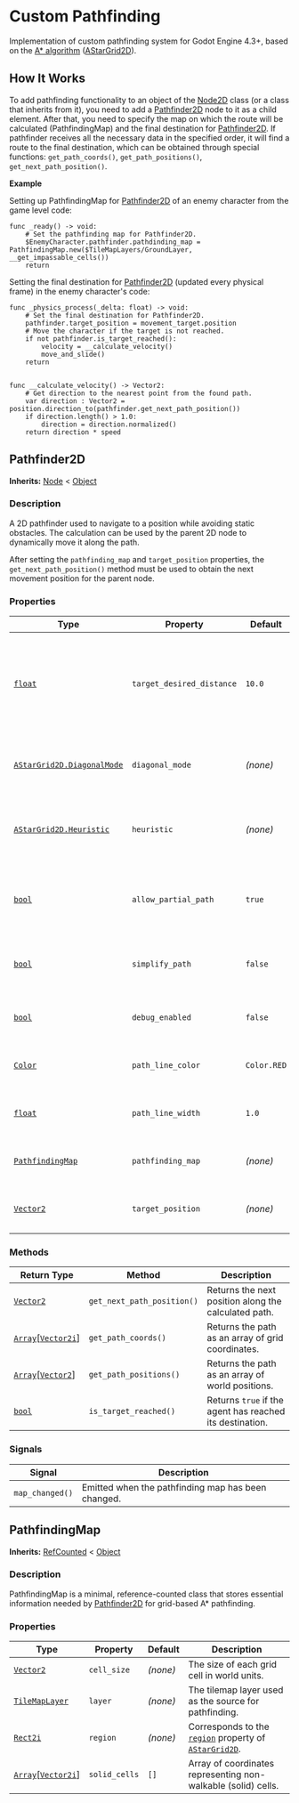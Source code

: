 # Custom Pathfinding

Implementation of custom pathfinding system for Godot Engine 4.3+, based on the [A* algorithm](https://en.wikipedia.org/wiki/A*_search_algorithm) ([AStarGrid2D](https://docs.godotengine.org/en/stable/classes/class_astargrid2d.html)).

## How It Works

To add pathfinding functionality to an object of the [Node2D](https://docs.godotengine.org/en/stable/classes/class_node2d.html) class (or a class that inherits from it), you need to add a [Pathfinder2D](https://github.com/ewylson/custom-pathfinding/new/main?filename=README.md#pathfinder2d) node to it as a child element. After that, you need to specify the map on which the route will be calculated (PathfindingMap) and the final destination for [Pathfinder2D](https://github.com/ewylson/custom-pathfinding/new/main?filename=README.md#pathfinder2d). If pathfinder receives all the necessary data in the specified order, it will find a route to the final destination, which can be obtained through special functions: `get_path_coords()`, `get_path_positions()`, `get_next_path_position()`.

**Example**

Setting up PathfindingMap for [Pathfinder2D](https://github.com/ewylson/custom-pathfinding/new/main?filename=README.md#pathfinder2d) of an enemy character from the game level code:
```GDScript
func _ready() -> void:
	# Set the pathfinding map for Pathfinder2D.
	$EnemyCharacter.pathfinder.pathdinding_map = PathfindingMap.new($TileMapLayers/GroundLayer, __get_impassable_cells())
	return
```

Setting the final destination for [Pathfinder2D](https://github.com/ewylson/custom-pathfinding/new/main?filename=README.md#pathfinder2d) (updated every physical frame) in the enemy character's code:
```GDScript
func _physics_process(_delta: float) -> void:
	# Set the final destination for Pathfinder2D.
	pathfinder.target_position = movement_target.position
	# Move the character if the target is not reached.
	if not pathfinder.is_target_reached():
		velocity = __calculate_velocity()
		move_and_slide()
	return


func __calculate_velocity() -> Vector2:
	# Get direction to the nearest point from the found path.
	var direction : Vector2 = position.direction_to(pathfinder.get_next_path_position())
	if direction.length() > 1.0:
		direction = direction.normalized()
	return direction * speed
```

## Pathfinder2D

**Inherits:** [Node](https://docs.godotengine.org/en/stable/classes/class_node.html) < [Object](https://docs.godotengine.org/en/stable/classes/class_object.html#class-object)

### Description

A 2D pathfinder used to navigate to a position while avoiding static obstacles. The calculation can be used by the parent 2D node to dynamically move it along the path.

After setting the `pathfinding_map` and `target_position` properties, the `get_next_path_position()` method must be used to obtain the next movement position for the parent node.

### Properties

| Type | Property | Default | Description |
|------|----------|---------|-------------|
| [`float`](https://docs.godotengine.org/en/stable/classes/class_float.html) | `target_desired_distance` | `10.0` | Distance from the target at which the pathfinder considers the destination reached. |
| [`AStarGrid2D.DiagonalMode`](https://docs.godotengine.org/en/stable/classes/class_astargrid2d.html#enum-astargrid2d-diagonalmode) | `diagonal_mode` | *(none)* | Diagonal movement setting used for pathfinding. |
| [`AStarGrid2D.Heuristic`](https://docs.godotengine.org/en/stable/classes/class_astargrid2d.html#enum-astargrid2d-heuristic) | `heuristic` | *(none)* | Heuristic algorithm used to estimate distance to the goal. |
| [`bool`](https://docs.godotengine.org/en/stable/classes/class_bool.html) | `allow_partial_path` | `true` | Allows returning a partial path if a full path cannot be found. |
| [`bool`](https://docs.godotengine.org/en/stable/classes/class_bool.html) | `simplify_path` | `false` | Simplifies the path by removing unnecessary points. |
| [`bool`](https://docs.godotengine.org/en/stable/classes/class_bool.html) | `debug_enabled` | `false` | Enables debug visualization of the path. |
| [`Color`](https://docs.godotengine.org/en/stable/classes/class_color.html) | `path_line_color` | `Color.RED` | Color of the path line when debug is enabled. |
| [`float`](https://docs.godotengine.org/en/stable/classes/class_float.html) | `path_line_width` | `1.0` | Width of the path line in debug mode. |
| [`PathfindingMap`](https://docs.godotengine.org/en/stable/classes/class_object.html) | `pathfinding_map` | *(none)* | Reference to the map used for pathfinding. |
| [`Vector2`](https://docs.godotengine.org/en/stable/classes/class_vector2.html) | `target_position` | *(none)* | The target position for the pathfinder. |

### Methods

| Return Type | Method | Description |
|-------------|--------|-------------|
| [`Vector2`](https://docs.godotengine.org/en/stable/classes/class_vector2.html) | `get_next_path_position()` | Returns the next position along the calculated path. |
| [`Array`](https://docs.godotengine.org/en/stable/classes/class_array.html)[[`Vector2i`](https://docs.godotengine.org/en/stable/classes/class_vector2i.html)] | `get_path_coords()` | Returns the path as an array of grid coordinates. |
| [`Array`](https://docs.godotengine.org/en/stable/classes/class_array.html)[[`Vector2`](https://docs.godotengine.org/en/stable/classes/class_vector2.html)] | `get_path_positions()` | Returns the path as an array of world positions. |
| [`bool`](https://docs.godotengine.org/en/stable/classes/class_bool.html) | `is_target_reached()` | Returns `true` if the agent has reached its destination. |

### Signals

| Signal | Description |
|--------|-------------|
| `map_changed()` | Emitted when the pathfinding map has been changed. |

## PathfindingMap

**Inherits:** [RefCounted](https://docs.godotengine.org/en/stable/classes/class_refcounted.html#class-refcounted) < [Object](https://docs.godotengine.org/en/stable/classes/class_object.html#class-object)

### Description

PathfindingMap is a minimal, reference-counted class that stores essential information needed by [Pathfinder2D](https://github.com/ewylson/custom-pathfinding/new/main?filename=README.md#pathfinder2d) for grid-based A* pathfinding.

### Properties

| Type | Property | Default | Description |
|------|----------|---------|-------------|
| [`Vector2`](https://docs.godotengine.org/en/stable/classes/class_vector2.html) | `cell_size` | *(none)* | The size of each grid cell in world units. |
| [`TileMapLayer`](https://docs.godotengine.org/en/stable/classes/class_tilemaplayer.html) | `layer` | *(none)* | The tilemap layer used as the source for pathfinding. |
| [`Rect2i`](https://docs.godotengine.org/en/stable/classes/class_rect2i.html) | `region` | *(none)* | Corresponds to the [`region`](https://docs.godotengine.org/en/stable/classes/class_astargrid2d.html#class-astargrid2d-property-region) property of [`AStarGrid2D`](https://docs.godotengine.org/en/stable/classes/class_astargrid2d.html). |
| [`Array`](https://docs.godotengine.org/en/stable/classes/class_array.html)[[`Vector2i`](https://docs.godotengine.org/en/stable/classes/class_vector2i.html)] | `solid_cells` | `[]` | Array of coordinates representing non-walkable (solid) cells. |


